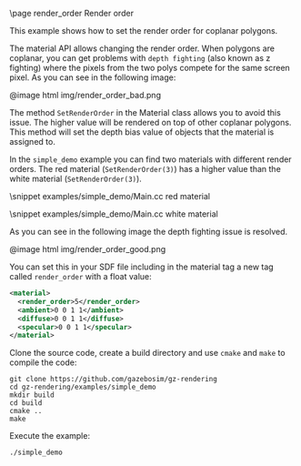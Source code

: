 \page render_order Render order

This example shows how to set the render order for coplanar polygons.

The material API allows changing the render order. When polygons are coplanar, you can get problems
with `depth fighting` (also known as z fighting) where the pixels from the two polys compete for the same screen pixel.
As you can see in the following image:

@image html img/render_order_bad.png

The method `SetRenderOrder` in the Material class allows you to avoid this issue. The higher value will
be rendered on top of other coplanar polygons. This method will set the depth bias value of objects that the material is assigned to.

In the `simple_demo` example you can find two materials with different render orders. The red material
(`SetRenderOrder(3)`) has a higher value than the white material (`SetRenderOrder(3)`).

\snippet examples/simple_demo/Main.cc red material

\snippet examples/simple_demo/Main.cc white material

As you can see in the following image the depth fighting issue is resolved.

@image html img/render_order_good.png

You can set this in your SDF file including in the material tag a new tag called `render_order` with
a float value:

```xml
<material>
  <render_order>5</render_order>
  <ambient>0 0 1 1</ambient>
  <diffuse>0 0 1 1</diffuse>
  <specular>0 0 1 1</specular>
</material>
```

Clone the source code, create a build directory and use `cmake` and `make` to compile the code:

```{.sh}
git clone https://github.com/gazebosim/gz-rendering
cd gz-rendering/examples/simple_demo
mkdir build
cd build
cmake ..
make
```

Execute the example:

```{.sh}
./simple_demo
```
